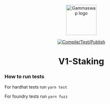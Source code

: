 <p align="center">
    <a href="https://gammaswap.com" target="_blank" rel="noopener noreferrer">
        <img width="100" src="https://app.gammaswap.com/logo.svg" alt="Gammaswap logo">
    </a>
</p>

<p align="center">
  <a href="https://github.com/gammaswap/v1-staking/actions/workflows/main.yml">
    <img src="https://github.com/gammaswap/v1-staking/actions/workflows/main.yml/badge.svg?branch=main" alt="Compile/Test/Publish">
  </a>
</p>

<h1 align="center">V1-Staking</h1>

### How to run tests

For hardhat tests run `yarn test`

For foundry tests run `yarn fuzz`